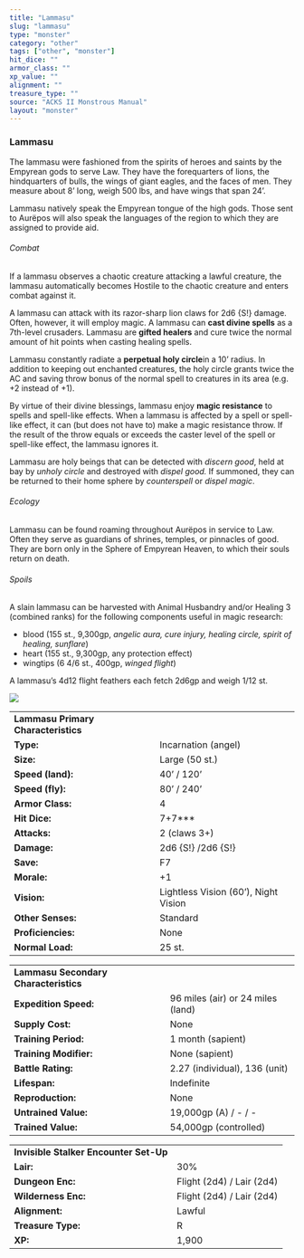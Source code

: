 ```yaml
---
title: "Lammasu"
slug: "lammasu"
type: "monster"
category: "other"
tags: ["other", "monster"]
hit_dice: ""
armor_class: ""
xp_value: ""
alignment: ""
treasure_type: ""
source: "ACKS II Monstrous Manual"
layout: "monster"
---
```


### Lammasu

The lammasu were fashioned from the spirits of heroes and saints by the Empyrean gods to serve Law.
They have the forequarters of lions, the hindquarters of bulls, the wings of giant eagles, and the
faces of men. They measure about 8’ long, weigh 500 lbs, and have wings that span 24’.

Lammasu natively speak the Empyrean tongue of the high gods. Those sent to Aurëpos will also speak
the languages of the region to which they are assigned to provide aid.

###### Combat

If a lammasu observes a chaotic creature attacking a lawful creature, the lammasu automatically
becomes Hostile to the chaotic creature and enters combat against it.

A lammasu can attack with its razor-sharp lion claws for 2d6 {S!} damage. Often, however, it will
employ magic. A lammasu can **cast divine spells** as a 7th-level crusaders. Lammasu are **gifted
healers** and cure twice the normal amount of hit points when casting healing spells.

Lammasu constantly radiate a **perpetual holy circle**in a 10’ radius. In addition to keeping out
enchanted creatures, the holy circle grants twice the AC and saving throw bonus of the normal spell
to creatures in its area (e.g. +2 instead of +1).

By virtue of their divine blessings, lammasu enjoy **magic resistance** to spells and spell-like
effects. When a lammasu is affected by a spell or spell-like effect, it can (but does not have to)
make a magic resistance throw. If the result of the throw equals or exceeds the caster level of the
spell or spell-like effect, the lammasu ignores it.

Lammasu are holy beings that can be detected with *discern good*, held at bay by *unholy circle*
and destroyed with *dispel good.* If summoned, they can be returned to their home sphere by
*counterspell* or *dispel magic*.

###### Ecology

Lammasu can be found roaming throughout Aurëpos in service to Law. Often they serve as guardians of
shrines, temples, or pinnacles of good. They are born only in the Sphere of Empyrean Heaven, to
which their souls return on death.

###### Spoils

A slain lammasu can be harvested with Animal Husbandry and/or Healing 3 (combined ranks) for the
following components useful in magic research:

* blood (155 st., 9,300gp, *angelic aura, cure injury, healing circle, spirit of healing, sunflare*)
* heart (155 st., 9,300gp, any protection effect)
* wingtips (6 4/6 st., 400gp, *winged flight*)

A lammasu’s 4d12 flight feathers each fetch 2d6gp and weigh 1/12 st.

![](data:image/png;base64...)

|  |  |
| --- | --- |
| **Lammasu Primary Characteristics** | |
| **Type:** | Incarnation (angel) |
| **Size:** | Large (50 st.) |
| **Speed (land):** | 40’ / 120’ |
| **Speed (fly):** | 80’ / 240’ |
| **Armor Class:** | 4 |
| **Hit Dice:** | 7+7\*\*\* |
| **Attacks:** | 2 (claws 3+) |
| **Damage:** | 2d6 {S!} /2d6 {S!} |
| **Save:** | F7 |
| **Morale:** | +1 |
| **Vision:** | Lightless Vision (60’), Night Vision |
| **Other Senses:** | Standard |
| **Proficiencies:** | None |
| **Normal Load:** | 25 st. |

|  |  |
| --- | --- |
| **Lammasu Secondary Characteristics** | |
| **Expedition Speed:** | 96 miles (air) or 24 miles (land) |
| **Supply Cost:** | None |
| **Training Period:** | 1 month (sapient) |
| **Training Modifier:** | None (sapient) |
| **Battle Rating:** | 2.27 (individual), 136 (unit) |
| **Lifespan:** | Indefinite |
| **Reproduction:** | None |
| **Untrained Value:** | 19,000gp (A) / - / - |
| **Trained Value:** | 54,000gp (controlled) |

|  |  |
| --- | --- |
| **Invisible Stalker Encounter Set-Up** | |
| **Lair:** | 30% |
| **Dungeon Enc:** | Flight (2d4) / Lair (2d4) |
| **Wilderness Enc:** | Flight (2d4) / Lair (2d4) |
| **Alignment:** | Lawful |
| **Treasure Type:** | R |
| **XP:** | 1,900 |
